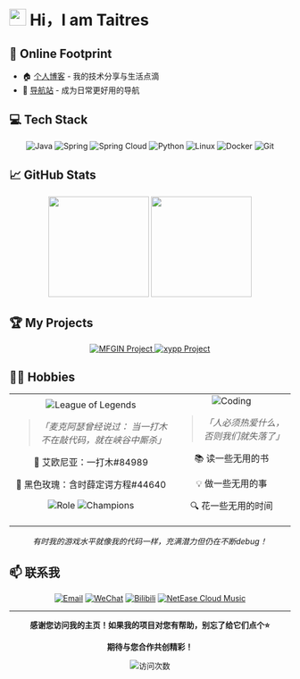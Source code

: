 # <img src="https://media.giphy.com/media/hvRJCLFzcasrR4ia7z/giphy.gif" width="30px"> Hi，I am Taitres

## 🔗 Online Footprint
- 🏠 [个人博客](https://www.taitres.com/) - 我的技术分享与生活点滴
- 🧭 [导航站](https://go.taitres.com/) - 成为日常更好用的导航

## 💻 Tech Stack
<div align="center">

![Java](https://img.shields.io/badge/-Java-007396?style=flat-square&logo=java&logoColor=white)
![Spring](https://img.shields.io/badge/-Spring-6DB33F?style=flat-square&logo=spring&logoColor=white)
![Spring Cloud](https://img.shields.io/badge/-Spring%20Cloud-6DB33F?style=flat-square&logo=spring&logoColor=white)
![Python](https://img.shields.io/badge/-Python-3776AB?style=flat-square&logo=python&logoColor=white)
![Linux](https://img.shields.io/badge/-Linux-FCC624?style=flat-square&logo=linux&logoColor=black)
![Docker](https://img.shields.io/badge/-Docker-2496ED?style=flat-square&logo=docker&logoColor=white)
![Git](https://img.shields.io/badge/-Git-F05032?style=flat-square&logo=git&logoColor=white)
</div>

## 📈 GitHub Stats
<div align="center">
<img height="180em" src="https://github-readme-stats.vercel.app/api?username=Taitres&show_icons=true&theme=radical&include_all_commits=true&count_private=true" />
<img height="180em" src="https://github-readme-stats.vercel.app/api/top-langs/?username=Taitres&layout=compact&langs_count=7&theme=radical" />
</div>

## 🏆 My Projects
<div align="center">
  <a href="https://github.com/Taitres/MFGIN">
    <img src="https://github-readme-stats.vercel.app/api/pin/?username=Taitres&repo=MFGIN&theme=radical" alt="MFGIN Project" />
  </a>
  <a href="https://github.com/Taitres/xypp">
    <img src="https://github-readme-stats.vercel.app/api/pin/?username=Taitres&repo=xypp&theme=radical" alt="xypp Project" />
  </a>
</div>

## 🏄‍♂️ Hobbies

<div align="center">
  <table>
    <tr>
      <td align="center">
        <img src="https://img.shields.io/badge/Game-League_of_Legends-blue?style=for-the-badge&logo=riot-games" alt="League of Legends"/>
        <br />
        <blockquote>
          <p><i>「麦克阿瑟曾经说过：
              当一打木不在敲代码，就在峡谷中厮杀」</i></p>
        </blockquote>
        <p>🌟 艾欧尼亚：一打木#84989</p>
        <p>🌹 黑色玫瑰：含时薛定谔方程#44640</p>
        <p><img src="https://img.shields.io/badge/主打-中单/ADC-orange?style=flat-square" alt="Role"/> <img src="https://img.shields.io/badge/常用英雄-塞拉斯/阿狸-purple?style=flat-square" alt="Champions"/></p>
      </td>
      <td align="center">
        <img src="https://img.shields.io/badge/兴趣-编程/学习-green?style=for-the-badge" alt="Coding"/>
        <br />
        <blockquote>
          <p><i>「人必须热爱什么，否则我们就失落了」</i></p>
        </blockquote>
        <p>📚 读一些无用的书</p>
        <p>💡 做一些无用的事</p>
        <p>🔍 花一些无用的时间</p>
      </td>
    </tr>
  </table>

  <p><i>有时我的游戏水平就像我的代码一样，充满潜力但仍在不断debug！</i></p>
</div>

## 📫 联系我

<div align="center">

<a href="mailto:920643082@qq.com"><img src="https://img.shields.io/badge/Email-联系我-blue?style=for-the-badge&logo=gmail" alt="Email"/></a>
<a href="https://img.taitres.com/uploads/2025/03/01/67c329d5e3c34.png"><img src="https://img.shields.io/badge/微信-添加-brightgreen?style=for-the-badge&logo=wechat" alt="WeChat"/></a>
<a href="https://space.bilibili.com/YOUR_BILIBILI_ID"><img src="https://img.shields.io/badge/Bilibili-B站-ff69b4?style=for-the-badge&logo=bilibili" alt="Bilibili"/></a>
<a href="https://music.163.com/#/user/home?id=YOUR_NETEASE_ID"><img src="https://img.shields.io/badge/网易云-音乐-e60026?style=for-the-badge&logo=netease-cloud-music" alt="NetEase Cloud Music"/></a>

</div>

---


<div align="center">
  <p><b>感谢您访问我的主页！如果我的项目对您有帮助，别忘了给它们点个⭐</b></p>
  <p><b>期待与您合作共创精彩！</b></p>

  ![访问次数](https://profile-counter.glitch.me/Taitres/count.svg)
</div>
